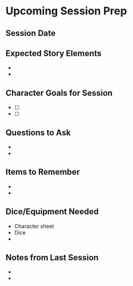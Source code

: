 # Upcoming Session Prep

## Session Date


## Expected Story Elements
- 
- 

## Character Goals for Session
- [ ] 
- [ ] 

## Questions to Ask
- 
- 

## Items to Remember
- 
- 

## Dice/Equipment Needed
- Character sheet
- Dice
- 

## Notes from Last Session
- 
- 